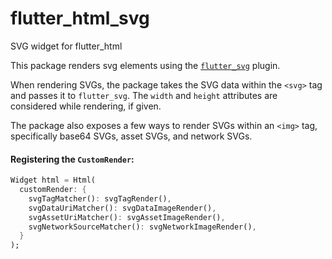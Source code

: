 # flutter_html_svg

SVG widget for flutter_html

This package renders svg elements using the [`flutter_svg`](https://pub.dev/packages/flutter_svg) plugin.

When rendering SVGs, the package takes the SVG data within the `<svg>` tag and passes it to `flutter_svg`. The `width` and `height` attributes are considered while rendering, if given.

The package also exposes a few ways to render SVGs within an `<img>` tag, specifically base64 SVGs, asset SVGs, and network SVGs.

#### Registering the `CustomRender`:

```dart
Widget html = Html(
  customRender: {
    svgTagMatcher(): svgTagRender(),
    svgDataUriMatcher(): svgDataImageRender(),
    svgAssetUriMatcher(): svgAssetImageRender(),
    svgNetworkSourceMatcher(): svgNetworkImageRender(),
  }
);
```

